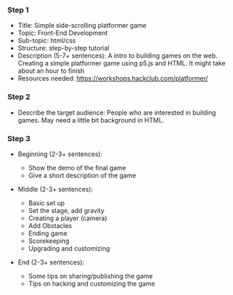 
### Step 1
- Title: Simple side-scrolling platformer game
- Topic: Front-End Development
- Sub-topic: html/css
- Structure: step-by-step tutorial
- Description (5-7+ sentences): A intro to building games on the web. Creating a simple platformer game using p5.js and HTML. It might take about an hour to finish
- Resources needed: https://workshops.hackclub.com/platformer/
### Step 2
- Describe the target audience: People who are interested in building games. May need a little bit background in HTML.
### Step 3
- Beginning (2-3+ sentences): 
  - Show the demo of the final game
  - Give a short description of the game 
 
- Middle (2-3+ sentences):
  - Basic set up
  - Set the stage, add gravity
  - Creating a player (camera)
  - Add Obstacles
  - Ending game
  - Scorekeeping
  - Upgrading and customizing

- End (2-3+ sentences):
  - Some tips on sharing/publishing the game
  - Tips on hacking and customizing the game
